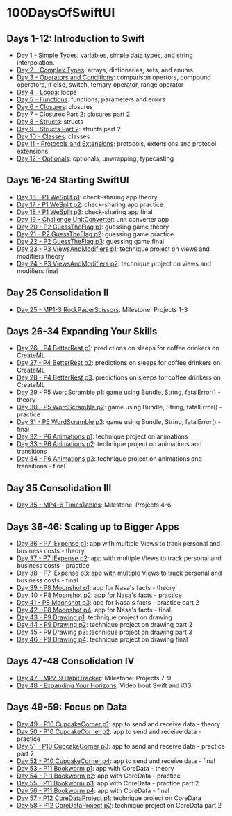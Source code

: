 # 100DaysOfSwiftUI

## Days 1-12: Introduction to Swift

- [Day 1 - Simple Types][]: variables, simple data types, and string interpolation.
- [Day 2 - Complex Types][]: arrays, dictionaries, sets, and enums
- [Day 3 - Operators and Conditions][]: comparison opertors, compound operators, if else, switch, ternary operator, range operator
- [Day 4 - Loops][]: loops
- [Day 5 - Functions][]: functions, parameters and errors
- [Day 6 - Closures][]: closures
- [Day 7 - Closures Part 2][]: closures part 2
- [Day 8 - Structs][]: structs
- [Day 9 - Structs Part 2][]: structs part 2
- [Day 10 - Classes][]: classes
- [Day 11 - Protocols and Extensions][]: protocols, extensions and protocol extensions
- [Day 12 - Optionals][]: optionals, unwrapping, typecasting

## Days 16-24 Starting SwiftUI
- [Day 16 - P1 WeSplit p1][]: check-sharing app theory
- [Day 17 - P1 WeSplit p2][]: check-sharing app practice
- [Day 18 - P1 WeSplit p3][]: check-sharing app final
- [Day 19 - Challenge UnitConverter][]: unit converter app
- [Day 20 - P2 GuessTheFlag p1][]: guessing game theory
- [Day 21 - P2 GuessTheFlag p2][]: guessing game practice
- [Day 22 - P2 GuessTheFlag p3][]: guessing game final
- [Day 23 - P3 ViewsAndModifiers p1][]: technique project on views and modifiers theory
- [Day 24 - P3 ViewsAndModifiers p2][]: technique project on views and modifiers final

## Day 25 Consolidation II
- [Day 25 - MP1-3 RockPaperScissors][]: Milestone: Projects 1-3

## Days 26-34 Expanding Your Skills
- [Day 26 - P4 BetterRest p1][]: predictions on sleeps for coffee drinkers on CreateML
- [Day 27 - P4 BetterRest p2][]: predictions on sleeps for coffee drinkers on CreateML
- [Day 28 - P4 BetterRest p3][]: predictions on sleeps for coffee drinkers on CreateML
- [Day 29 - P5 WordScramble p1][]: game using Bundle, String, fatalError() - theory
- [Day 30 - P5 WordScramble p2][]: game using Bundle, String, fatalError() - practice
- [Day 31 - P5 WordScramble p3][]: game using Bundle, String, fatalError() - final
- [Day 32 - P6 Animations p1][]: technique project on animations
- [Day 33 - P6 Animations p2][]: technique project on animations and transitions
- [Day 34 - P6 Animations p3][]: technique project on animations and transitions - final

## Day 35 Consolidation III
- [Day 35 - MP4-6 TimesTables][]: Milestone: Projects 4-6

## Days 36-46: Scaling up to Bigger Apps
- [Day 36 - P7 iExpense p1][]: app with multiple Views to track personal and business costs - theory
- [Day 37 - P7 iExpense p2][]: app with multiple Views to track personal and business costs - practice
- [Day 38 - P7 iExpense p3][]: app with multiple Views to track personal and business costs - final
- [Day 39 - P8 Moonshot p1][]: app for Nasa's facts - theory
- [Day 40 - P8 Moonshot p2][]: app for Nasa's facts - practice
- [Day 41 - P8 Moonshot p3][]: app for Nasa's facts - practice part 2
- [Day 42 - P8 Moonshot p4][]: app for Nasa's facts - final
- [Day 43 - P9 Drawing p1][]: technique project on drawing
- [Day 44 - P9 Drawing p2][]: technique project on drawing part 2
- [Day 45 - P9 Drawing p3][]: technique project on drawing part 3
- [Day 46 - P9 Drawing p4][]: technique project on drawing final

## Days 47-48 Consolidation IV
- [Day 47 - MP7-9 HabitTracker][]: Milestone: Projects 7-9
- [Day 48 - Expanding Your Horizons][]: Video bout Swift and iOS

## Days 49-59: Focus on Data
- [Day 49 - P10 CupcakeCorner p1][]: app to send and receive data - theory
- [Day 50 - P10 CupcakeCorner p2][]: app to send and receive data - practice
- [Day 51 - P10 CupcakeCorner p3][]: app to send and receive data - practice part 2
- [Day 52 - P10 CupcakeCorner p4][]: app to send and receive data - final
- [Day 53 - P11 Bookworm p1][]: app with CoreData - theory
- [Day 54 - P11 Bookworm p2][]: app with CoreData - practice
- [Day 55 - P11 Bookworm p3][]: app with CoreData - practice part 2
- [Day 56 - P11 Bookworm p4][]: app with CoreData - final
- [Day 57 - P12 CoreDataProject p1][]: technique project on CoreData
- [Day 58 - P12 CoreDataProject p2][]: technique project on CoreData part 2

<!-- Links -->
[Day 1 - Simple Types]: Day%201%20-%20Simple%20Types
[Day 2 - Complex Types]: Day%202%20-%20Complex%20Types
[Day 3 - Operators and Conditions]: Day%203%20-%20Operators%20and%20Conditions
[Day 4 - Loops]: Day%204%20-%20Loops
[Day 5 - Functions]: Day%205%20-%20Functions
[Day 6 - Closures]: Day%206%20-%20Closures
[Day 7 - Closures Part 2]: Day%207%20-%20Closures%20Part%202
[Day 8 - Structs]: Day%208%20-%20Structs
[Day 9 - Structs Part 2]: Day%209%20-%20Structs%20Part%202
[Day 10 - Classes]: Day%2010%20-%20Classes
[Day 11 - Protocols and Extensions]: Day%2011%20-%20Protocols%20and%20Extensions
[Day 12 - Optionals]: Day%2012%20-%20Optionals
[Day 16 - P1 WeSplit p1]: Day%2016%20-%20P1%20WeSplit%20p1
[Day 17 - P1 WeSplit p2]: Day%2017%20-%20P1%20WeSplit%20p2
[Day 18 - P1 WeSplit p3]: Day%2018%20-%20P1%20WeSplit%20p3
[Day 19 - Challenge UnitConverter]: Day%2019%20-%20Challenge%20UnitConverter
[Day 20 - P2 GuessTheFlag p1]: Day%2020%20-%20P2%20GuessTheFlag%20p1
[Day 21 - P2 GuessTheFlag p2]: Day%2021%20-%20P2%20GuessTheFlag%20p2
[Day 22 - P2 GuessTheFlag p3]: Day%2022%20-%20P2%20GuessTheFlag%20p3
[Day 23 - P3 ViewsAndModifiers p1]: Day%2023%20-%20P3%20ViewsAndModifiers%20p1
[Day 24 - P3 ViewsAndModifiers p2]: Day%2024%20-%20P3%20ViewsAndModifiers%20p2
[Day 25 - MP1-3 RockPaperScissors]: Day%2025%20-%20MP1-3%20RockPaperScissors
[Day 26 - P4 BetterRest p1]: Day%2026%20-%20P4%20BetterRest%20p1
[Day 27 - P4 BetterRest p2]: Day%2027%20-%20P4%20BetterRest%20p2
[Day 28 - P4 BetterRest p3]: Day%2028%20-%20P4%20BetterRest%20p3
[Day 29 - P5 WordScramble p1]: Day%2029%20-%20P5%20WordScramble%20p1
[Day 30 - P5 WordScramble p2]: Day%2030%20-%20P5%20WordScramble%20p2
[Day 31 - P5 WordScramble p3]: Day%2031%20-%20P5%20WordScramble%20p3
[Day 32 - P6 Animations p1]: Day%2032%20-%20P6%20Animations%20p1
[Day 33 - P6 Animations p2]: Day%2033%20-%20P6%20Animations%20p2
[Day 34 - P6 Animations p3]: Day%2034%20-%20P6%20Animations%20p3
[Day 35 - MP4-6 TimesTables]: Day%2035%20-%20MP4-6%20TimesTables
[Day 36 - P7 iExpense p1]: Day%2036%20-%20P7%20iExpense%20p1
[Day 37 - P7 iExpense p2]: Day%2037%20-%20P7%20iExpense%20p2
[Day 38 - P7 iExpense p3]: Day%2038%20-%20P7%20iExpense%20p3
[Day 39 - P8 Moonshot p1]: Day%2039%20-%20P8%20Moonshot%20p1
[Day 40 - P8 Moonshot p2]: Day%2040%20-%20P8%20Moonshot%20p2
[Day 41 - P8 Moonshot p3]: Day%2041%20-%20P8%20Moonshot%20p3
[Day 42 - P8 Moonshot p4]: Day%2042%20-%20P8%20Moonshot%20p4
[Day 43 - P9 Drawing p1]: Day%2043%20-%20P9%20Drawing%20p1
[Day 44 - P9 Drawing p2]: Day%2044%20-%20P9%20Drawing%20p2
[Day 45 - P9 Drawing p3]: Day%2045%20-%20P9%20Drawing%20p3
[Day 46 - P9 Drawing p4]: Day%2046%20-%20P9%20Drawing%20p4
[Day 47 - MP7-9 HabitTracker]: Day%2047%20-%20MP7-9%20HabitTracker
[Day 48 - Expanding Your Horizons]: Day%2048%20-%20Expanding%20Your%20Horizons
[Day 49 - P10 CupcakeCorner p1]: Day%2049%20-%20P10%20CupcakeCorner%20p1
[Day 50 - P10 CupcakeCorner p2]: Day%2050%20-%20P10%20CupcakeCorner%20p2
[Day 51 - P10 CupcakeCorner p3]: Day%2051%20-%20P10%20CupcakeCorner%20p3
[Day 52 - P10 CupcakeCorner p4]: Day%2052%20-%20P10%20CupcakeCorner%20p4
[Day 53 - P11 Bookworm p1]: Day%2053%20-%20P11%20Bookworm%20p1
[Day 54 - P11 Bookworm p2]: Day%2054%20-%20P11%20Bookworm%20p2
[Day 55 - P11 Bookworm p3]: Day%2055%20-%20P11%20Bookworm%20p3
[Day 56 - P11 Bookworm p4]: Day%2056%20-%20P11%20Bookworm%20p4
[Day 57 - P12 CoreDataProject p1]: Day%2057%20-%20P12%20CoreDataProject%20p1
[Day 58 - P12 CoreDataProject p2]: Day%2058%20-%20P12%20CoreDataProject%20p2